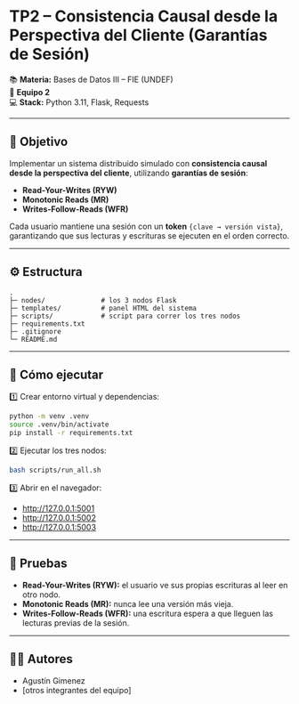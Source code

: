 # TP2 – Consistencia Causal desde la Perspectiva del Cliente (Garantías de Sesión)

📚 **Materia:** Bases de Datos III – FIE (UNDEF)  
👥 **Equipo 2**  
💻 **Stack:** Python 3.11, Flask, Requests

---

## 🎯 Objetivo
Implementar un sistema distribuido simulado con **consistencia causal desde la perspectiva del cliente**, utilizando **garantías de sesión**:
- **Read-Your-Writes (RYW)**
- **Monotonic Reads (MR)**
- **Writes-Follow-Reads (WFR)**

Cada usuario mantiene una sesión con un **token** `{clave → versión vista}`, garantizando que sus lecturas y escrituras se ejecuten en el orden correcto.

---

## ⚙️ Estructura
```
.
├─ nodes/              # los 3 nodos Flask
├─ templates/          # panel HTML del sistema
├─ scripts/            # script para correr los tres nodos
├─ requirements.txt
├─ .gitignore
└─ README.md
```

---

## 🚀 Cómo ejecutar

1️⃣ Crear entorno virtual y dependencias:
```bash
python -m venv .venv
source .venv/bin/activate
pip install -r requirements.txt
```

2️⃣ Ejecutar los tres nodos:
```bash
bash scripts/run_all.sh
```

3️⃣ Abrir en el navegador:
- http://127.0.0.1:5001  
- http://127.0.0.1:5002  
- http://127.0.0.1:5003  

---

## 🧪 Pruebas
- **Read-Your-Writes (RYW):** el usuario ve sus propias escrituras al leer en otro nodo.  
- **Monotonic Reads (MR):** nunca lee una versión más vieja.  
- **Writes-Follow-Reads (WFR):** una escritura espera a que lleguen las lecturas previas de la sesión.

---

## 👨‍💻 Autores
- Agustín Gimenez  
- [otros integrantes del equipo]
